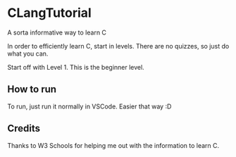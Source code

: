 # CLangTutorial
A sorta informative way to learn C

In order to efficiently learn C, start in levels. There are no quizzes, so just do what you can. 

Start off with Level 1. This is the beginner level. 

## How to run
To run, just run it normally in VSCode. Easier that way :D

## Credits
Thanks to W3 Schools for helping me out with the information to learn C. 
